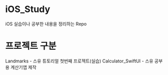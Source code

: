 # iOS_Study
iOS 실습이나 공부한 내용을 정리하는 Repo

# 프로젝트 구분
Landmarks - 스유 튜토리얼 첫번째 프로젝트(실습)
Calculator_SwiftUI - 스유 공부용 계산기앱 제작

